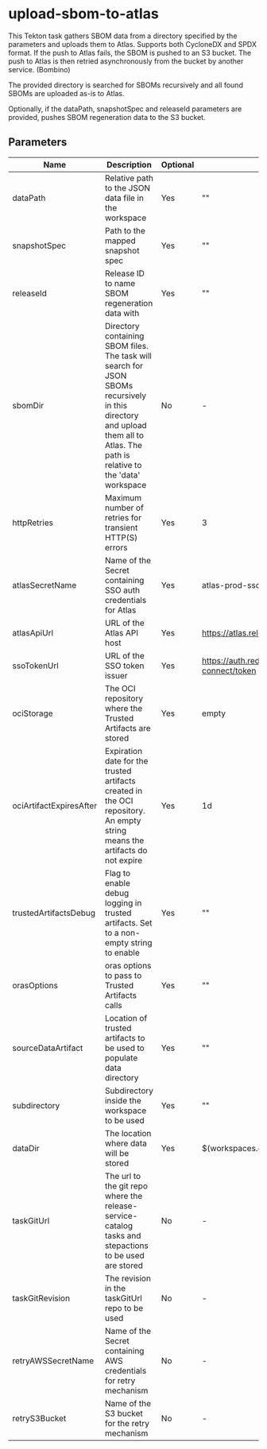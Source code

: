# upload-sbom-to-atlas

This Tekton task gathers SBOM data from a directory specified by the parameters
and uploads them to Atlas. Supports both CycloneDX and SPDX format. If the push
to Atlas fails, the SBOM is pushed to an S3 bucket. The push to Atlas is then
retried asynchronously from the bucket by another service. (Bombino)

The provided directory is searched for SBOMs recursively and all found SBOMs
are uploaded as-is to Atlas.

Optionally, if the dataPath, snapshotSpec and releaseId parameters are
provided, pushes SBOM regeneration data to the S3 bucket.

## Parameters

| Name                    | Description                                                                                                                                                                   | Optional | Default value                                                                 |
|-------------------------|-------------------------------------------------------------------------------------------------------------------------------------------------------------------------------|----------|-------------------------------------------------------------------------------|
| dataPath                | Relative path to the JSON data file in the workspace                                                                                                                          | Yes      | ""                                                                            |
| snapshotSpec            | Path to the mapped snapshot spec                                                                                                                                              | Yes      | ""                                                                            |
| releaseId               | Release ID to name SBOM regeneration data with                                                                                                                                | Yes      | ""                                                                            |
| sbomDir                 | Directory containing SBOM files. The task will search for JSON SBOMs recursively in this directory and upload them all to Atlas. The path is relative to the 'data' workspace | No       | -                                                                             |
| httpRetries             | Maximum number of retries for transient HTTP(S) errors                                                                                                                        | Yes      | 3                                                                             |
| atlasSecretName         | Name of the Secret containing SSO auth credentials for Atlas                                                                                                                  | Yes      | atlas-prod-sso-secret                                                         |
| atlasApiUrl             | URL of the Atlas API host                                                                                                                                                     | Yes      | https://atlas.release.devshift.net                                            |
| ssoTokenUrl             | URL of the SSO token issuer                                                                                                                                                   | Yes      | https://auth.redhat.com/auth/realms/EmployeeIDP/protocol/openid-connect/token |
| ociStorage              | The OCI repository where the Trusted Artifacts are stored                                                                                                                     | Yes      | empty                                                                         |
| ociArtifactExpiresAfter | Expiration date for the trusted artifacts created in the OCI repository. An empty string means the artifacts do not expire                                                    | Yes      | 1d                                                                            |
| trustedArtifactsDebug   | Flag to enable debug logging in trusted artifacts. Set to a non-empty string to enable                                                                                        | Yes      | ""                                                                            |
| orasOptions             | oras options to pass to Trusted Artifacts calls                                                                                                                               | Yes      | ""                                                                            |
| sourceDataArtifact      | Location of trusted artifacts to be used to populate data directory                                                                                                           | Yes      | ""                                                                            |
| subdirectory            | Subdirectory inside the workspace to be used                                                                                                                                  | Yes      | ""                                                                            |
| dataDir                 | The location where data will be stored                                                                                                                                        | Yes      | $(workspaces.data.path)                                                       |
| taskGitUrl              | The url to the git repo where the release-service-catalog tasks and stepactions to be used are stored                                                                         | No       | -                                                                             |
| taskGitRevision         | The revision in the taskGitUrl repo to be used                                                                                                                                | No       | -                                                                             |
| retryAWSSecretName      | Name of the Secret containing AWS credentials for retry mechanism                                                                                                             | No       | -                                                                             |
| retryS3Bucket           | Name of the S3 bucket for the retry mechanism                                                                                                                                 | No       | -                                                                             |
